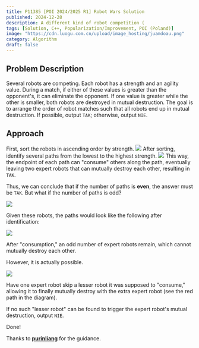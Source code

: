 ```yaml
---
title: P11385 [POI 2024/2025 R1] Robot Wars Solution
published: 2024-12-28
description: A different kind of robot competition (
tags: [Solution, C++, Popularization/Improvement, POI (Poland)]
image: "https://cdn.luogu.com.cn/upload/image_hosting/juamdoau.png"
category: Algorithm
draft: false
---
```


## Problem Description
Several robots are competing. Each robot has a strength and an agility value. During a match, if either of these values is greater than the opponent's, it can eliminate the opponent. If one value is greater while the other is smaller, both robots are destroyed in mutual destruction. The goal is to arrange the order of robot matches such that all robots end up in mutual destruction. If possible, output `TAK`; otherwise, output `NIE`.

## Approach
First, sort the robots in ascending order by strength.
![](https://cdn.luogu.com.cn/upload/image_hosting/juamdoau.png)
After sorting, identify several paths from the lowest to the highest strength.
![](https://cdn.luogu.com.cn/upload/image_hosting/t12qcoeh.png)
This way, the endpoint of each path can "consume" others along the path, eventually leaving two expert robots that can mutually destroy each other, resulting in `TAK`.

Thus, we can conclude that if the number of paths is **even**, the answer must be `TAK`. But what if the number of paths is odd?

![](https://cdn.luogu.com.cn/upload/image_hosting/dw3hta88.png)

Given these robots, the paths would look like the following after identification:

![](https://cdn.luogu.com.cn/upload/image_hosting/p6jhb8u9.png)

After "consumption," an odd number of expert robots remain, which cannot mutually destroy each other.

However, it is actually possible.

![](https://cdn.luogu.com.cn/upload/image_hosting/0d0jj1y9.png)

Have one expert robot skip a lesser robot it was supposed to "consume," allowing it to finally mutually destroy with the extra expert robot (see the red path in the diagram).

If no such "lesser robot" can be found to trigger the expert robot's mutual destruction, output `NIE`.

Done!

Thanks to [**purinliang**](https://www.luogu.com.cn/user/177859) for the guidance.
